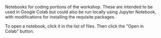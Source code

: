 Notebooks for coding portions of the workshop. These are intended to be used in Google Colab but could also be run locally using Jupyter Notebook, with modifications for installing the requisite packages.

To open a notebook, click it in the list of files. Then click the "Open in Colab" button.
